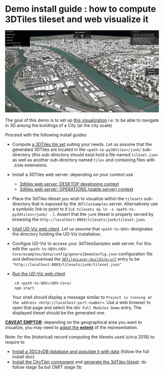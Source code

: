 # Demo install guide : how to compute 3DTiles tileset and web visualize it

![3dTiles Lyon Demo](Images/Demo3dTilesLyon.png)

The goal of this demo is to set up [this visualization](http://rict.liris.cnrs.fr/iTownsPlanar3DTiles/itowns/examples/planar_3dtiles.html) i.e. to be able to navigate in 3D among the buildings of a City (at the city scale)

Proceed with the following install guides
 * Compute 
   [a 3DTiles tile set](https://github.com/VCityTeam/UD-Reproducibility/blob/master/Computations/3DTiles/LyonTemporal/PythonCallingDocker/Readme.md#running-the-static-tiler-workflow) suiting your needs.
    Let us assume that the generated 3DTiles are located in the `<path-to-py3dtiles>/junk/`
    sub-directory (this sub-directory should exist hold a file named `tileset.json` as well
    as another sub-directory named `tiles` and containing files with `.b3dm` extensions.
 
 * Install a 3DTiles web server: depending on your context use
   - [3dtiles web server: DESKTOP developing context](https://github.com/VCityTeam/UD-Reproducibility/blob/master/ExternalComponents/3DTilesSamples/Install3dTilesNodeBasedWebServer.md)
   - [3dtiles web server: OPERATIONS (stable server) context](https://github.com/VCityTeam/UD-Reproducibility/blob/master/ExternalComponents/ApacheServer/InstallDebianApacheServer.md)
 
 * Place the 3dTiles tileset you wish to visualize within the `tilesets` sub-directory
   that is exposed by the `3DTilesSamples` server. Alternatively use a symbolic link to
   point to it (`cd tilesets && ln -s <path-to-py3dtiles>/junk/ .` ).
   Assert that the `junk` tileset is properly served by browsing the
   `http://localhost:8003/tilesets/junk/tileset.json`.

 * [Intall UD-Viz web client](Readme.md#frontend-udv-web-client-install-notes).
   Let us assume that `<path-to-UDV>` designates the directory holding the
   UD-Viz installation.
 
 * Configue UD-Viz to access your 3dTilesSamples web server. For this
   edit the `<path-to-UDV>/UDV-Core/examples/data/config/generalDemoConfig.json`
   configuration file and define/overload the 
   [`3DTilesLayer:building:url`](https://github.com/VCityTeam/UD-Viz/blob/master/UD-Viz-Core/examples/data/config/generalDemoConfig.json#L137)
   entry to be `"http://localhost:8003/tilesets/junk/tileset.json"`
     
 * [Run the UD-Viz web client](Readme.md#frontend-udv-web-client-install-notes)
   ```
    cd <path-to-UDV>/UDV-Core/
    npm start
    ```
    Your shell should display a message similar to 
    `Project is running at the address <http://localhost:port-number>`.
    Use a web browser to open that page and select the `UDV Full Modules Demo`
    entry. The displayed tileset should be the generated one.
   
**[CAVEAT EMPTOR](https://en.wikipedia.org/wiki/Caveat_emptor)**: 
depending on the geographical area you want to visualize, you may
need to 
[adapt the **extent**](https://github.com/MEPP-team/VCity/wiki/Adapt_extent)
of the representation.
 
 Note: for the (historical) record computing the tilesets used (circa 2018) to require to
  - [Install a 3DCityDB database and populate it with data](Install3DCityDB.md) (follow the full install doc)
  - [Install the CityTiler component](https://github.com/MEPP-team/py3dtiles/blob/Tiler/Tilers/CityTiler/Install.md) and [generate the 3dTiles tileset](https://github.com/MEPP-team/py3dtiles/blob/Tiler/Tilers/CityTiler/Install.md#5a-running-the-citytiler): do follow stage 5a but OMIT stage 5b
